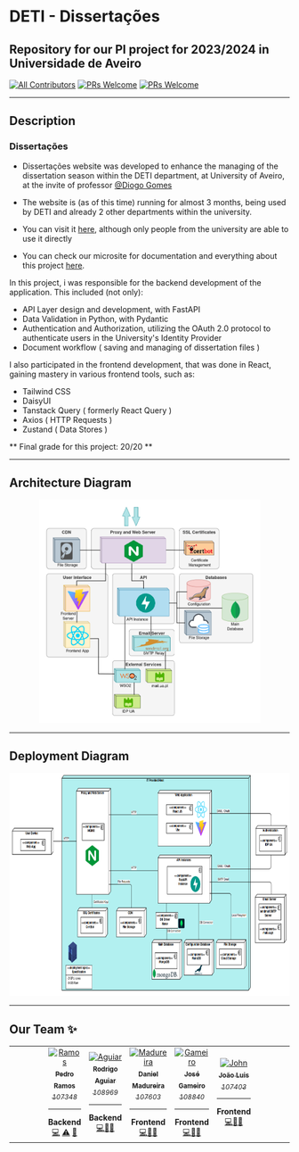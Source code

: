 # DETI - Dissertações

## Repository for our PI project for 2023/2024 in Universidade de Aveiro


[![All Contributors](https://img.shields.io/badge/Contributors-5-brightgreen.svg?style=for-the-badge)](#contributors-)
[![PRs Welcome](https://img.shields.io/badge/Open%20Issues-12-orange.svg?style=for-the-badge)](http://makeapullrequest.com)
[![PRs Welcome](https://img.shields.io/badge/Closed%20Issues-64-blue.svg?style=for-the-badge)](http://makeapullrequest.com)

---

## Description
### Dissertações

 - Dissertações website was developed to enhance the managing of the dissertation season within the DETI department, at University of Aveiro, at the invite of professor [@Diogo Gomes](https://github.com/dgomes)

 - The website is (as of this time) running for almost 3 months, being used by DETI and already 2 other departments within the university.

 - You can visit it [here](https://dissertacoes.av.it.pt), although only people from the university are able to use it directly

 - You can check our microsite for documentation and everything about this project [here](https://pi-dsd.github.io/microsite/).



 In this project, i was responsible for the backend development of the application. This included (not only):

 - API Layer design and development, with FastAPI
 - Data Validation in Python, with Pydantic
 - Authentication and Authorization, utilizing the OAuth 2.0 protocol to authenticate users in the University's Identity Provider
 - Document workflow ( saving and managing of dissertation files )

 I also participated in the frontend development, that was done in React, gaining mastery in various frontend tools, such as:

 - Tailwind CSS
 - DaisyUI
 - Tanstack Query ( formerly React Query )
 - Axios ( HTTP Requests )
 - Zustand ( Data Stores )


** Final grade for this project: 20/20 ** 

---

## Architecture Diagram

<p align="center">
    <img height="400px;" src="docs/diagrams/architectureDiagram.png">
</p>

---

## Deployment Diagram

<p align="center">
    <img height="400px;" src="docs/diagrams/deploymentDiagram.png">
</p>

---


## Our Team ✨

<!-- ALL-CONTRIBUTORS-LIST:START -->
<!-- prettier-ignore-start -->
<!-- markdownlint-disable -->
<table>
  <tr>

<td align="center" width="50px;"></td>
    <td align="center"><a href="https://github.com/P-Ramos16"><img src="https://avatars0.githubusercontent.com/P-Ramos16?v=3" width="150px;" alt="Ramos"/><br /><sub><b>Pedro Ramos</b><br><i>107348</i></sub></a><hr><b>Backend</b><br><a href="https://github.com/P-Ramos16" title="Code">💻</a> <a href="https://github.com/P-Ramos16" title="Tests">⚠️</a> <a href="https://github.com/P-Ramos16" title="Tools">🔨</a></td>
    <td align="center"><a href="https://github.com/FiNeX96"><img src="https://avatars0.githubusercontent.com/FiNeX96?v=3" width="150px;" alt="Aguiar"/><br /><sub><b>Rodrigo Aguiar</b><br><i>108969</i></sub></a><hr><b>Backend</b><br><a href="https://github.com/FiNeX96" title="Code">💻</a><a href="https://github.com/FiNeX96" title="Tools">🔀</a><a href="https://github.com/FiNeX96" title="Tools">🔨</a></td>
    <td align="center"><a href="https://github.com/Dan1m4D"><img src="https://avatars0.githubusercontent.com/Dan1m4D?v=3" width="150px;" alt="Madureira"/><br /><sub><b>Daniel Madureira</b><br><i>107603</i></sub></a><hr><b>Frontend</b><br><a href="https://github.com/Dan1m4D" title="Code">💻</a><a href="https://github.com/Dan1m4D" title="Design">🎨</a><a href="https://github.com/Dan1m4D" title="Tools">🔧</a></td>
    <td align="center"><a href="https://github.com/zegameiro"><img src="https://avatars0.githubusercontent.com/zegameiro?v=3" width="150px;" alt="Gameiro"/><br /><sub><b>José Gameiro</b><br><i>108840</i></sub></a><hr><b>Frontend</b><br><a href="https://github.com/zegameiro" title="Code">💻</a><a href="https://github.com/zegameiro" title="Blogposts">📝</a><a href="https://github.com/zegameiro" title="Tools">🔧</a></td>
    <td align="center"><a href="https://github.com/jnluis"><img src="https://avatars0.githubusercontent.com/jnluis?v=3" width="150px;" alt="John"/><br /><sub><b>João Luis</b><br><i>107403</i></sub></a><hr><b>Frontend</b><br><a href="https://github.com/jnluis" title="Code">💻</a><a href="https://github.com/jnluis" title="Tools">🎯</a><a href="https://github.com/jnluis" title="Tools">🔧</a></td>
<td align="center" width="50px;"></td>
</tr>
</table>

<!-- markdownlint-enable -->
<!-- prettier-ignore-end -->

<!-- ALL-CONTRIBUTORS-LIST:END -->
